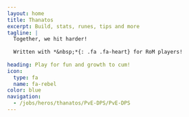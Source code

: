 ```yaml
---
layout: home
title: Thanatos
excerpt: Build, stats, runes, tips and more
tagline: |
  Together, we hit harder!
  
  Written with *&nbsp;*{: .fa .fa-heart} for RoM players!
  
heading: Play for fun and growth to cum!
icon:
  type: fa
  name: fa-rebel
color: blue
navigation:
  - /jobs/heros/thanatos/PvE-DPS/PvE-DPS
---
```

